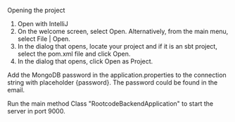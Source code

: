 Opening the project

  1. Open with IntelliJ
  2. On the welcome screen, select Open. Alternatively, from the main menu, select File | Open.
  3. In the dialog that opens, locate your project and if it is an sbt project, select the pom.xml file and click Open.
  4. In the dialog that opens, click Open as Project.

Add the MongoDB password in the application.properties to the connection string with placeholder {password}. The password could be found in the email.

Run the main method Class "RootcodeBackendApplication" to start the server in port 9000.
